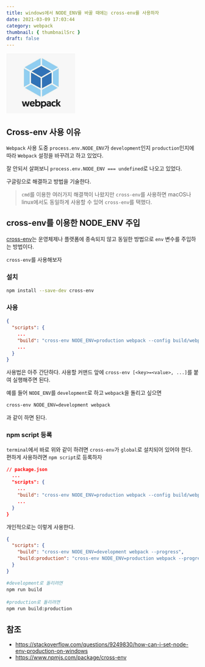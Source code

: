 ```yaml
---
title: windows에서 NODE_ENV를 바꿀 때에는 cross-env를 사용하자
date: 2021-03-09 17:03:44
category: webpack
thumbnail: { thumbnailSrc }
draft: false
---
```


![picture 27](images/2021-03-09/b2afe9c8b69adb769a0a986d51d0d86a556bd0d86f8ec6a4e1c928e867cbe6ee.png)

## Cross-env 사용 이유

`Webpack` 사용 도중 `process.env.NODE_ENV`가 `development`인지 `production`인지에 따라 `Webpack` 설정을 바꾸려고 하고 있었다.

잘 안되서 살펴보니 `process.env.NODE_ENV === undefined`로 나오고 있었다.

구글링으로 해결하고 방법을 기술한다.

> `cmd`를 이용한 여러가지 해결책이 나왔지만 `cross-env`를 사용하면 macOS나 linux에서도 동일하게 사용할 수 있어 `cross-env`를 택했다.

## cross-env를 이용한 NODE_ENV 주입

[cross-env](https://www.npmjs.com/package/cross-env)는 운영체제나 플랫폼에 종속되지 않고 동일한 방법으로 `env` 변수를 주입하는 방법이다.

`cross-env`를 사용해보자

### 설치

```bash
npm install --save-dev cross-env
```

### 사용

```json
{
  "scripts": {
    ...
    "build": "cross-env NODE_ENV=production webpack --config build/webpack.config.js"
    ...
  }
}
```

사용법은 아주 간단하다. 사용할 커맨드 앞에 `cross-env [<key>=<value>, ...]`를 붙여 실행해주면 된다.

예를 들어 `NODE_ENV`를 `development`로 하고 `webpack`을 돌리고 싶으면

```bash
cross-env NODE_ENV=development webpack
```

과 같이 하면 된다.

### npm script 등록

`terminal`에서 바로 위와 같이 하려면 `cross-env`가 `global`로 설치되어 있어야 한다.
편하게 사용하려면 `npm script`로 등록하자

```json
// package.json
  ...
  "scripts": {
    ...
    "build": "cross-env NODE_ENV=production webpack --config build/webpack.config.js"
    ...
  }
}
```

개인적으로는 이렇게 사용한다.

```json
{
  "scripts": {
    "build": "cross-env NODE_ENV=development webpack --progress",
    "build:production": "cross-env NODE_ENV=production webpack --progress"
  }
}
```

```bash
#development로 돌리려면
npm run build

#production로 돌리려면
npm run build:production
```

## 참조

- https://stackoverflow.com/questions/9249830/how-can-i-set-node-env-production-on-windows
- https://www.npmjs.com/package/cross-env
